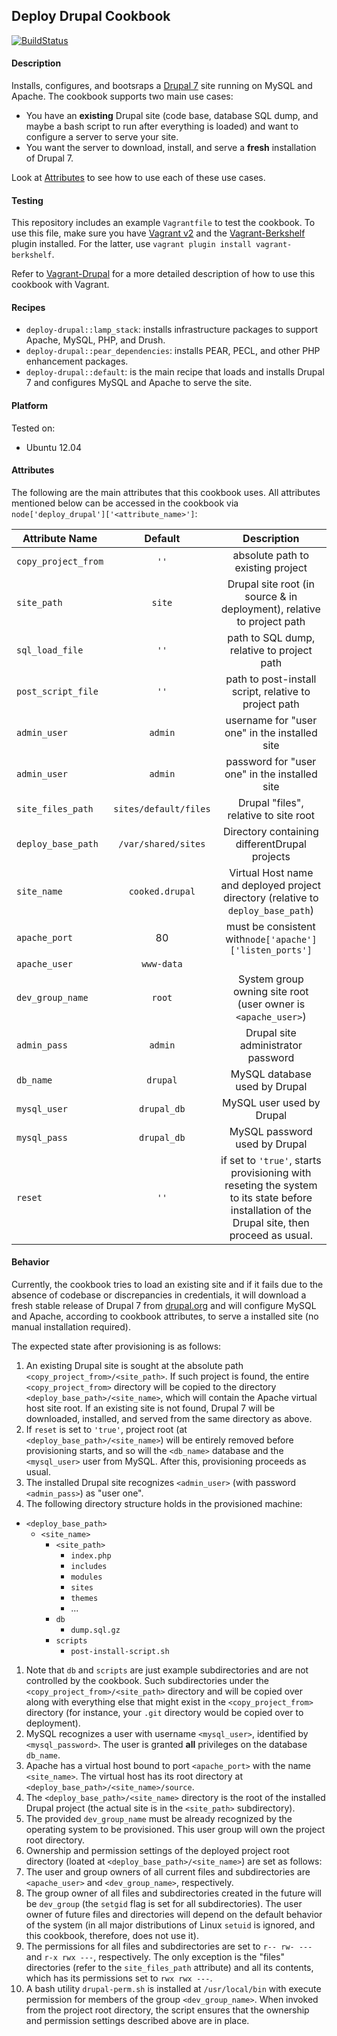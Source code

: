 ## Deploy Drupal Cookbook

[![BuildStatus](https://secure.travis-ci.org/amirkdv/chef-deploy-drupal.png)](http://travis-ci.org/amirkdv/chef-deploy-drupal)

#### Description
Installs, configures, and bootsraps a [Drupal 7](https://drupal.org/drupal-7.0)
site running on MySQL and Apache. The cookbook supports two main use cases:

- You have an **existing** Drupal site (code base, database SQL dump, and maybe
  a bash script to run after everything is loaded) and want to
  configure a server to serve your site.
- You want the server to download, install, and serve a **fresh** installation of
  Drupal 7.

Look at [Attributes](#Attributes) to see how to use each of these use cases.

#### Testing
This repository includes an example `Vagrantfile` to test the cookbook. To use
this file, make sure you have [Vagrant
v2](http://docs.vagrantup.com/v2/installation/) and the
[Vagrant-Berkshelf](https://github.com/riotgames/vagrant-berkshelf) plugin
installed. For the latter, use `vagrant plugin install vagrant-berkshelf`.

Refer to [Vagrant-Drupal](http://github.com/dergachev/vagrant-drupal) for a more
detailed description of how to use this cookbook with Vagrant.

#### Recipes

- `deploy-drupal::lamp_stack`: installs infrastructure packages to support
  Apache, MySQL, PHP, and Drush. 
- `deploy-drupal::pear_dependencies`: installs PEAR, PECL, and other PHP
  enhancement packages.
- `deploy-drupal::default`: is the main recipe that loads and installs Drupal 7
  and configures MySQL and Apache to serve the site.

#### Platform
Tested on:
* Ubuntu 12.04

#### Attributes
The following are the main attributes that this cookbook uses. All attributes mentioned
below can be accessed in the cookbook via 
`node['deploy_drupal']['<attribute_name>']`:


|   Attribute Name    |Default |           Description           |
| --------------------|:------:|:------------------------------: |
|`copy_project_from`| `''`   | absolute path to existing project
|`site_path`          | `site`| Drupal site root (in source & in deployment), relative to project path
|`sql_load_file`      |`''`    | path to SQL dump, relative to project path
|`post_script_file`   |`''`|path to post-install script, relative to project path
|`admin_user`         |`admin`| username for "user one" in the installed site
|`admin_user`         |`admin`| password for "user one" in the installed site
|`site_files_path`    |`sites/default/files`| Drupal "files", relative to site root
|`deploy_base_path`   |`/var/shared/sites`| Directory containing differentDrupal projects
|`site_name`          |`cooked.drupal`| Virtual Host name and deployed project directory (relative to `deploy_base_path`)
|`apache_port`        |80      | must be consistent with`node['apache']['listen_ports']`
|`apache_user`        |`www-data` |
|`dev_group_name`     |`root`     | System group owning site root (user owner is `<apache_user>`)
|`admin_pass`         |`admin`    | Drupal site administrator password
|`db_name`            |`drupal`   | MySQL database used by Drupal
|`mysql_user`         |`drupal_db`| MySQL user used by Drupal
|`mysql_pass`         |`drupal_db`| MySQL password used by Drupal
|`reset`              | `''`| if set to `'true'`, starts provisioning with reseting the system to its state before installation of the Drupal site, then proceed as usual.

#### Behavior

Currently, the cookbook tries to load an existing site and if it fails due to
the absence of codebase or discrepancies in credentials, it will
download a fresh stable release of Drupal 7 from [drupal.org](http://drupal.org)
and will configure MySQL and Apache, according to cookbook attributes, to serve
a installed site (no manual installation required).

The expected state after provisioning is as follows:

1. An existing Drupal site is sought at the absolute path
`<copy_project_from>/<site_path>`. If such project is found, the entire
`<copy_project_from>` directory will be copied to the directory
`<deploy_base_path>/<site_name>`, which will contain the Apache virtual host
site root. If an existing site is not found, Drupal 7 will be downloaded,
installed, and served from the same directory as above.
1. If `reset` is set to `'true'`, project root (at
`<deploy_base_path>/<site_name>`) will be entirely removed before provisioning
starts, and so will the `<db_name>` database and the `<mysql_user>` user from
MySQL. After this, provisioning proceeds as usual.
1. The installed Drupal site recognizes `<admin_user>` (with password
`<admin_pass>`) as "user one".
1. The following directory structure holds in the provisioned machine:
  - `<deploy_base_path>`
      - `<site_name>`
          - `<site_path>`
              - `index.php`
              - `includes`
              - `modules`
              - `sites`
              - `themes`
              - ...
          - `db`
              - `dump.sql.gz`
          - `scripts`
              - `post-install-script.sh`

1. Note that `db` and `scripts` are just example subdirectories and are not
controlled by the cookbook. Such subdirectories under the
`<copy_project_from>/<site_path>` directory and will be copied over along with
everything else that might exist in the `<copy_project_from>` directory (for
instance, your `.git` directory would be copied over to deployment).
1. MySQL recognizes a user with username `<mysql_user>`, identified by
`<mysql_password>`. The user is granted **all** privileges on the database
`db_name`.
1. Apache has a virtual host bound to port `<apache_port>` with the name
`<site_name>`. The virtual host has its root directory at
`<deploy_base_path>/<site_name>/source`.
1. The `<deploy_base_path>/<site_name>` directory is the root of the installed Drupal 
project (the actual site is in the `<site_path>` subdirectory).
1. The provided `dev_group_name` must be already recognized by the operating
system to be provisioned. This user group will own the project root directory. 
1. Ownership and permission settings of the deployed project root directory
(loated at `<deploy_base_path>/<site_name>`) are set as follows:
  1. The user and group owners of all current files and subdirectories are
  `<apache_user>` and `<dev_group_name>`, respectively.
  1. The group owner of all files and subdirectories created in the future will be
  `dev_group` (the `setgid` flag is set for all subdirectories). The user owner 
  of future files and directories will depend on the
  default behavior of the system (in all major distributions of Linux `setuid`
  is ignored, and this cookbook, therefore, does not use it).
  1. The permissions for all files and subdirectories are set to `r-- rw- ---`
  and `r-x rwx ---`, respectively. The only exception is the "files"
  directories (refer to the `site_files_path` attribute) and all its
  contents, which has its permissions set to `rwx rwx ---`.
1. A bash utility `drupal-perm.sh` is installed at `/usr/local/bin` with
execute permission for members of the group `<dev_group_name>`.
When invoked from the project root directory, the script ensures that the ownership and
permission settings described above are in place.
